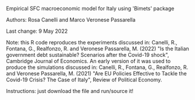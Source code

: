Empirical SFC macroeconomic model for Italy using 'Bimets' package

Authors: Rosa Canelli and Marco Veronese Passarella

Last change: 9 May 2022

Note: this R code reproduces the experiments discussed in: Canelli, R., Fontana, G., Realfonzo, R. and Veronese Passarella, M. (2022) "Is the Italian government debt sustainable? Scenarios after the Covid-19 shock", Cambridge Journal of Economics. An early version of it was used to produce the simulations discussed in: Canelli, R., Fontana, G., Realfonzo, R. and Veronese Passarella, M. (2021) "Are EU Policies Effective to Tackle the Covid-19 Crisis? The Case of Italy", Review of Political Economy.

Instructions: just download the file and run/source it!
